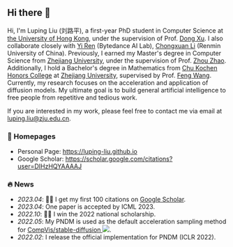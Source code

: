 ## Hi there 👋

Hi, I'm Luping Liu (刘路平), a first-year PhD student in Computer Science at [the University of Hong Kong](https://www.hku.hk/), under the supervision of Prof. [Dong Xu](https://www.cs.hku.hk/index.php/people/academic-staff/dongxu). I also collaborate closely with [Yi Ren](https://github.com/RayeRen) (Bytedance AI Lab), [Chongxuan Li](https://zhenxuan00.github.io/) (Renmin University of China). Previously, I earned my Master's degree in Computer Science from [Zhejiang University](https://www.zju.edu.cn/), under the supervision of Prof. [Zhou Zhao](https://person.zju.edu.cn/zhaozhou). Additionally, I hold a Bachelor's degree in Mathematics from [Chu Kochen Honors College](http://ckc.zju.edu.cn/) at [Zhejiang University](https://www.zju.edu.cn/), supervised by Prof. [Feng Wang](https://person.zju.edu.cn/0014136). Currently, my research focuses on the acceleration and application of diffusion models. My ultimate goal is to build general artificial intelligence to free people from repetitive and tedious work. 

If you are interested in my work, please feel free to contact me via email at [luping.liu@zju.edu.cn](mailto:luping.liu@zju.edu.cn).


### 📎 Homepages

- Personal Page: https://luping-liu.github.io
- Google Scholar: https://scholar.google.com/citations?user=DIHzHQYAAAAJ

### 🔥 News

- *2023.04*: 🎉🎉 I get my first 100 citations on [Google Scholar](https://scholar.google.com/citations?user=DIHzHQYAAAAJ).
- *2023.04*: One paper is accepted by ICML 2023.
- *2022.10*: 🎉🎉 I win the 2022 national scholarship.
- *2022.05*: My PNDM is used as the default acceleration sampling method for [CompVis/stable-diffusion ![](https://img.shields.io/github/stars/CompVis/stable-diffusion?style=social)](https://github.com/CompVis/stable-diffusion).
- *2022.02*: I release the official implementation for PNDM (ICLR 2022).
